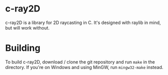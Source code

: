 # c-ray2D
c-ray2D is a library for 2D raycasting in C. It's designed with raylib in mind, but will work without.

# Building 
To build c-ray2D, download / clone the git repository and run `make` in the directory. If you're on Windows and using MinGW, run `mingw32-make` instead.
